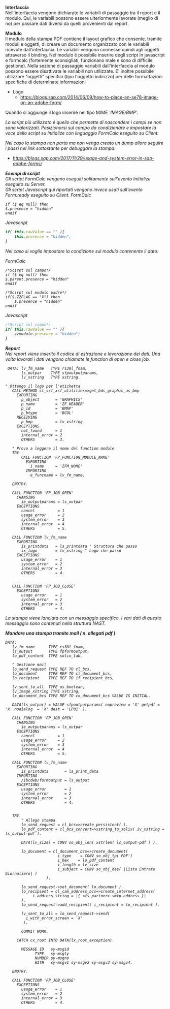 **Interfaccia**</br>
Nell'interfaccia vengono dichiarate le variabili di passaggio tra il report e il modulo. Qui, le variabili possono essere ulteriormente lavorate (meglio di no) per passare dati diversi da quelli provenienti dal report.

**Modulo** </br>
Il modulo della stampa PDF contiene il layout grafico che consente, tramite moduli e oggetti, di creare un documento organizzato con le variabili ricevute dall'interfaccia. Le variabili vengono connesse quindi agli oggetti attraverso il binding. 
Nel modulo è possibile inserire degli script in javascript e formcalc (fortemente sconsigliati, funzionano male e sono di difficile gestione). Nella sezione di passaggio variabili dall'interfaccia al modulo possono essere disattivate le variabili non utilizzate. E' inoltre possibile utilizzare "oggetti" specifici (tipo l'oggetto indirizzo) per delle formattazioni specifiche di determinate informazioni
- Logo
  - https://blogs.sap.com/2014/06/09/how-to-place-an-se78-image-on-an-adobe-form/
  
Quando si aggiunge il logo inserire nel tipo MIME <i>'IMAGE/BMP'<i/>.
  
Lo script più utilizzato è quello che permette di nascondere i campi se non sono valorizzati. Posizionarsi sul campo da condizionare e impostare la voce dello script su <i>Initialize</i> con linguaggio <i>FormCalc</i> eseguito su <i>Client:</i>

Nel caso la stampa non parta ma non venga creato un dump allora seguire i passi nel link sottostante per debuggare la stampa:
 - https://blogs.sap.com/2017/11/29/usage-and-system-error-in-sap-adobe-forms/

**Esempi di script**</br>
Gli script FormCalc vengono eseguiti solitamente sull'evento *Initialize* eseguito su *Server*.</br>
Gli script Javascript qui riportati vengono invece usati sull'evento *Form:ready* eseguito su *Client*.
FormCalc
```FormCalc
if ($ eq null) then
$.presence = "hidden"
endif
```

Javascript
```Javascript
if( this.rawValue == "" ){
	this.presence = "hidden";
}
```

Nel caso si voglia impostare la condizione sul modulo contenente il dato:

FormCalc
```FormCalc
/*Scirpt sul campo*/
if ($ eq null) then
$.parent.presence = "hidden"
endif

/*Scirpt sul modulo padre*/
if($.ZZFLAG == "X") then
	$.presence = "hidden"
endif
```

Javascript
```Javascript
/*Script sul campo*/
if( this.rawValue == "" ){
	zzmodule.presence = "hidden";
}
```
    
**Report**</br>
Nel report viene inserito il codice di estrazione e lavorazione dei dati. Una volta lavorati i dati vengono chiamate le function di open e close job.

 ```abap
  DATA: lv_fm_name   TYPE rs38l_fnam,
        ls_outpar    TYPE sfpoutputparams,
        lv_xstring   TYPE xstring.
        
 " Ottengo il logo per l'etichetta
    CALL METHOD cl_ssf_xsf_utilities=>get_bds_graphic_as_bmp
      EXPORTING
        p_object       = 'GRAPHICS'
        p_name         = 'ZF_HEADER'
        p_id           = 'BMAP'
        p_btype        = 'BCOL'
      RECEIVING
        p_bmp          = lv_xstring
      EXCEPTIONS
        not_found      = 1
        internal_error = 2
        OTHERS         = 3.
        
    " Provo a leggere il nome del function module
    TRY .
        CALL FUNCTION 'FP_FUNCTION_MODULE_NAME'
          EXPORTING
            i_name     = 'ZFM_NOME'
          IMPORTING
            e_funcname = lv_fm_name.

    ENDTRY.

    CALL FUNCTION 'FP_JOB_OPEN'
      CHANGING
        ie_outputparams = ls_outpar
      EXCEPTIONS
        cancel          = 1
        usage_error     = 2
        system_error    = 3
        internal_error  = 4
        OTHERS          = 5.

    CALL FUNCTION lv_fm_name
      EXPORTING
        is_printdata   = ls_printdata " Struttura che passo
        ix_logo        = lv_xstring " Logo che passo
      EXCEPTIONS
        usage_error    = 1
        system_error   = 2
        internal_error = 3
        OTHERS         = 4.


    CALL FUNCTION 'FP_JOB_CLOSE'
      EXCEPTIONS
        usage_error    = 1
        system_error   = 2
        internal_error = 3
        OTHERS         = 4.
 ```
 
La stampa viene lanciata con un messaggio specifico. I vari dati di questo messaggio sono contenuti nella struttura <i>NAST</i>.


**Mandare una stampa tramite mail ( n. allegati pdf )**

 ```abap
 DATA:
    lv_fm_name      TYPE rs38l_fnam,
    ls_output       TYPE fpformoutput,
    lo_pdf_content  TYPE solix_tab,

    " Gestione mail
    lo_send_request TYPE REF TO cl_bcs,
    lo_document     TYPE REF TO cl_document_bcs,
    lo_recipient    TYPE REF TO if_recipient_bcs,

    lv_sent_to_all  TYPE os_boolean,
    lv_image_xstring TYPE xstring,
    lx_document_bcs TYPE REF TO cx_document_bcs VALUE IS INITIAL.
    
    DATA(ls_outpar) = VALUE sfpoutputparams( nopreview = 'X' getpdf = 'X' nodialog  = 'X' dest = 'LP01' ).

    CALL FUNCTION 'FP_JOB_OPEN'
      CHANGING
        ie_outputparams = ls_outpar
      EXCEPTIONS
        cancel          = 1
        usage_error     = 2
        system_error    = 3
        internal_error  = 4
        OTHERS          = 5.

    CALL FUNCTION lv_fm_name
      EXPORTING
        is_printdata       = ls_print_data
      IMPORTING
        /1bcdwb/formoutput = ls_output
      EXCEPTIONS
        usage_error        = 1
        system_error       = 2
        internal_error     = 3
        OTHERS             = 4.


    TRY.
        " Allego stampa
        lo_send_request = cl_bcs=>create_persistent( ).
        lo_pdf_content = cl_bcs_convert=>xstring_to_solix( iv_xstring = ls_output-pdf ).

        DATA(lv_size) = CONV so_obj_len( xstrlen( ls_output-pdf ) ).

        lo_document = cl_document_bcs=>create_document(
                        i_type    = CONV so_obj_tp('PDF')
                        i_hex    = lo_pdf_content
                        i_length = lv_size
                        i_subject = CONV so_obj_des( |Lista Entrato Giornaliero| )
                   ).

        lo_send_request->set_document( lo_document ).
        lo_recipient = cl_cam_address_bcs=>create_internet_address(
             i_address_string = |{ <fs_partner>-smtp_address }|
        ).
        lo_send_request->add_recipient( i_recipient = lo_recipient ).

        lv_sent_to_all = lo_send_request->send(
          i_with_error_screen = 'X'
         ).

        COMMIT WORK.

      CATCH cx_root INTO DATA(lx_root_exception).

        MESSAGE ID   sy-msgid
              TYPE   sy-msgty
              NUMBER sy-msgno
              WITH   sy-msgv1 sy-msgv2 sy-msgv3 sy-msgv4.

    ENDTRY.

    CALL FUNCTION 'FP_JOB_CLOSE'
      EXCEPTIONS
        usage_error    = 1
        system_error   = 2
        internal_error = 3
        OTHERS         = 4.
 ```
